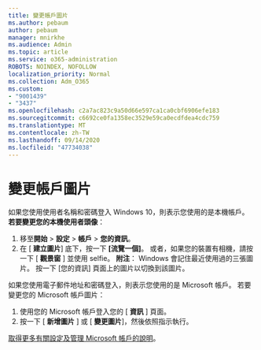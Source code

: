 ```yaml
---
title: 變更帳戶圖片
ms.author: pebaum
author: pebaum
manager: mnirkhe
ms.audience: Admin
ms.topic: article
ms.service: o365-administration
ROBOTS: NOINDEX, NOFOLLOW
localization_priority: Normal
ms.collection: Adm_O365
ms.custom:
- "9001439"
- "3437"
ms.openlocfilehash: c2a7ac823c9a50d66e597ca1ca0cbf6906efe183
ms.sourcegitcommit: c6692ce0fa1358ec3529e59ca0ecdfdea4cdc759
ms.translationtype: MT
ms.contentlocale: zh-TW
ms.lasthandoff: 09/14/2020
ms.locfileid: "47734038"
---
```

# <a name="change-account-picture"></a>變更帳戶圖片

如果您使用使用者名稱和密碼登入 Windows 10，則表示您使用的是本機帳戶。 **若要變更您的本機使用者頭像**：

1. 移至**開始**  >  **設定**  >  **帳戶**  >  **您的資訊**。
2. 在 [ **建立圖片**] 底下，按一下 **[流覽一個]**。 或者，如果您的裝置有相機，請按一下 [ **觀景窗** ] 並使用 selfie。 
    **附注**： Windows 會記住最近使用過的三張圖片。 按一下 [您的資訊] 頁面上的圖片以切換到該圖片。

如果您使用電子郵件地址和密碼登入，則表示您使用的是 Microsoft 帳戶。 若要變更您的 Microsoft 帳戶圖片：

1. 使用您的 Microsoft 帳戶登入您的 [ **資訊** ] 頁面。
2. 按一下 [ **新增圖片** ] 或 [ **變更圖片**]，然後依照指示執行。

[取得更多有關設定及管理 Microsoft 帳戶的說明](https://support.microsoft.com/products/microsoft-account?category=manage-account)。
